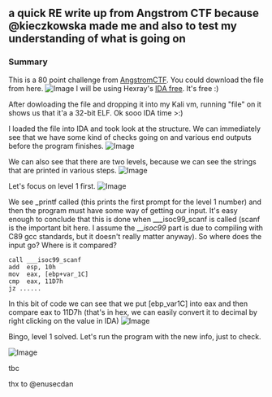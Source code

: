 ## a quick RE write up from Angstrom CTF because @kieczkowska made me and also to test my understanding of what is going on

### Summary

This is a 80 point challenge from [AngstromCTF](https://angstromctf.com/). You could download the file from here. 
![Image](helenalucas96.github.io/rev2Screen.PNG)
I will be using Hexray's [IDA free](https://www.hex-rays.com/products/ida/support/download_freeware.shtml). It's free :)

After dowloading the file and dropping it into my Kali vm, running "file" on it shows us that it'a a 32-bit ELF. 
Ok sooo IDA time >:)

I loaded the file into IDA and took  look at the structure. 
We can immediately see that we have some kind of checks going on and various end outputs before the program finishes. 
![Image](helenalucas96.github.io/graphStruct.PNG)



We can also see that there are two levels, because we can see the strings that are printed in various steps. 
![Image](helenalucas96.github.io/level1&2.PNG)

Let's focus on level 1 first. 
![Image](helenalucas96.github.io/Level1.PNG)

We see _printf called (this prints the first prompt for the level 1 number) and then the program must have some way of getting our input. 
It's easy enough to conclude that this is done when ___isoc99_scanf is called (scanf is the important bit here. I assume the ___isoc99_ part is due to compiling with C89 gcc standards, but it doesn't really matter anyway).
So where does the input go? Where is it compared? 

```
call ___isoc99_scanf
add  esp, 10h
mov  eax, [ebp+var_1C]
cmp  eax, 11D7h
jz ......
```

In this bit of code we can see that we put [ebp_var1C] into eax and then compare eax to 11D7h 
(that's in hex, we can easily convert it to decimal by right clicking on the value in IDA)
![Image](helenalucas96.github.io/hextodec.png)

Bingo, level 1 solved. Let's run the program with the new info, just to check. 

![Image](helenalucas96.github.io/level1Complete.PNG)

tbc

thx to @enusecdan 

